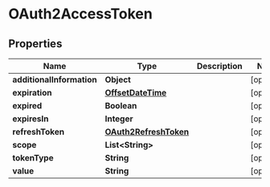 
# OAuth2AccessToken

## Properties
Name | Type | Description | Notes
------------ | ------------- | ------------- | -------------
**additionalInformation** | **Object** |  |  [optional]
**expiration** | [**OffsetDateTime**](OffsetDateTime.md) |  |  [optional]
**expired** | **Boolean** |  |  [optional]
**expiresIn** | **Integer** |  |  [optional]
**refreshToken** | [**OAuth2RefreshToken**](OAuth2RefreshToken.md) |  |  [optional]
**scope** | **List&lt;String&gt;** |  |  [optional]
**tokenType** | **String** |  |  [optional]
**value** | **String** |  |  [optional]



